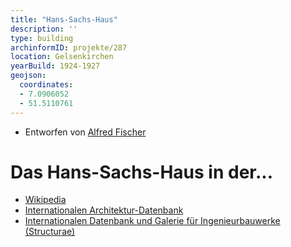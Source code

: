 ```yaml
---
title: "Hans-Sachs-Haus"
description: ''
type: building
archinformID: projekte/287
location: Gelsenkirchen
yearBuild: 1924-1927
geojson:
  coordinates:
  - 7.0906052
  - 51.5110761
---
```


* Entworfen von [Alfred Fischer](/tags/Alfred-Fischer)


# Das Hans-Sachs-Haus in der...
* [Wikipedia](https://de.wikipedia.org/wiki/Hans-Sachs-Haus)
* [Internationalen Architektur-Datenbank](https://deu.archinform.net/projekte/287.htm)
* [Internationalen Datenbank und Galerie für Ingenieurbauwerke (Structurae)](https://structurae.net/de/bauwerke/hans-sachs-haus)
